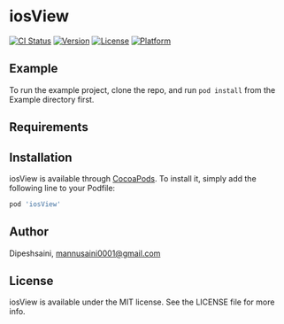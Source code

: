 # iosView

[![CI Status](https://img.shields.io/travis/Dipeshsaini/iosView.svg?style=flat)](https://travis-ci.org/Dipeshsaini/iosView)
[![Version](https://img.shields.io/cocoapods/v/iosView.svg?style=flat)](https://cocoapods.org/pods/iosView)
[![License](https://img.shields.io/cocoapods/l/iosView.svg?style=flat)](https://cocoapods.org/pods/iosView)
[![Platform](https://img.shields.io/cocoapods/p/iosView.svg?style=flat)](https://cocoapods.org/pods/iosView)

## Example

To run the example project, clone the repo, and run `pod install` from the Example directory first.

## Requirements

## Installation

iosView is available through [CocoaPods](https://cocoapods.org). To install
it, simply add the following line to your Podfile:

```ruby
pod 'iosView'
```

## Author

Dipeshsaini, mannusaini0001@gmail.com

## License

iosView is available under the MIT license. See the LICENSE file for more info.
